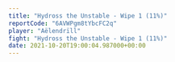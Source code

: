 ```yaml
---
title: "Hydross the Unstable - Wipe 1 (11%)"
reportCode: "6AVWPgm8tYbcFC2q"
player: "Aëlendrïll"
fight: "Hydross the Unstable - Wipe 1 (11%)"
date: 2021-10-20T19:00:04.987000+00:00
---
```

